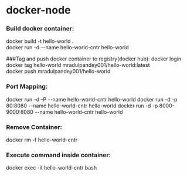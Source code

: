 # docker-node
### Build docker container:
docker build -t hello-world .<br>
docker run -d --name hello-world-cntr hello-world

###Tag and push docker container to registry(docker hub):
docker login<br>
docker tag hello-world mradulpandey001/hello-world:latest<br>
docker push mradulpandey001/hello-world<br>

### Port Mapping:
docker run -d -P --name hello-world-cntr hello-world
docker run -d -p 80:8080 --name hello-world-cntr hello-world
docker run -d -p 8000-9000:8080 --name hello-world-cntr hello-world

### Remove Container:
docker rm -f hello-world-cntr

### Execute command inside container:
docker exec -it hello-world-cntr bash

